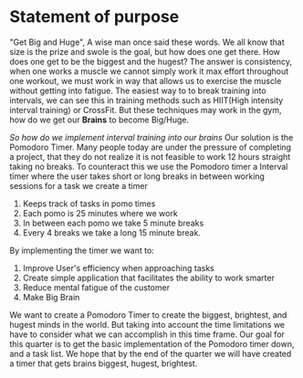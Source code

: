 ﻿# Statement of purpose

"Get Big and Huge", A wise man once said these words. We all know that size is the prize and swole is the goal, but how does one get there. How does one get to be the biggest and the hugest?
The answer is consistency, when one works a muscle we cannot simply work it max effort throughout one workout, we must work in way that allows us to exercise the muscle without getting into fatigue.
The easiest way to to break training into intervals, we can see this in training methods such as HIIT(High intensity interval training) or CrossFit. But these techniques may work in the gym, how do we get our **Brains** to become Big/Huge.

*So how do we implement interval training into our brains* Our solution is the Pomodoro Timer. Many people today are under the pressure of completing a project, that they do not realize it is not feasible to work 12 hours straight taking no breaks. To counteract this we use the Pomodoro timer a Interval timer where the user takes short or long breaks in between working sessions for a task we create a timer 

 1. Keeps track of tasks in pomo times
 2. Each pomo is 25 minutes where we work
 3. In between each pomo we take 5 minute breaks
 4. Every 4 breaks we take a long 15 minute break.

 By implementing the timer we want to:

 1. Improve User's efficiency when approaching tasks
 2. Create simple application that facilitates the ability to work smarter
 3. Reduce mental fatigue of the customer
 4. Make Big Brain
 
 We want to create a Pomodoro Timer to create the biggest, brightest, and hugest minds in the world. But taking into account the time limitations we have to consider what we can accomplish in this time frame. Our goal for this quarter is to get the basic implementation of the Pomodoro timer down, and a task list. We hope that by the end of the quarter we will have created a timer that gets brains biggest, hugest, brightest.
